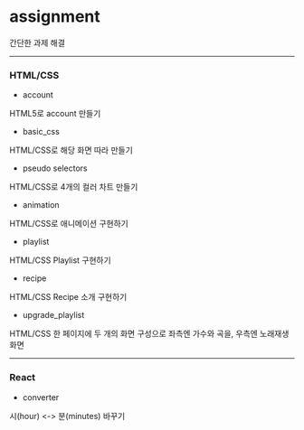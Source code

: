 # assignment
간단한 과제 해결


***
### __HTML/CSS__

* account


HTML5로 account 만들기 

* basic_css


HTML/CSS로 해당 화면 따라 만들기

* pseudo selectors


HTML/CSS로 4개의 컬러 차트 만들기

* animation


HTML/CSS로 애니메이션 구현하기

* playlist


HTML/CSS Playlist 구현하기

* recipe


HTML/CSS Recipe 소개 구현하기

* upgrade_playlist


HTML/CSS 한 페이지에 두 개의 화면 구성으로 좌측엔 가수와 곡을, 우측엔 노래재생화면 


***
### __React__

* converter


시(hour) <-> 분(minutes) 바꾸기
